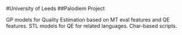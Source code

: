 #University of Leeds
##Palodiem Project

GP models for Quality Estimation based on MT eval features and QE features.
STL models for QE for related languages.
Char-based scripts.
